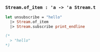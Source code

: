 ### `Stream.of_item : 'a -> 'a Stream.t`

```ocaml
let unsubscribe = "hello"
  |> Stream.of_item
  |> Stream.subscribe print_endline

(*
  > "hello"
*)
```